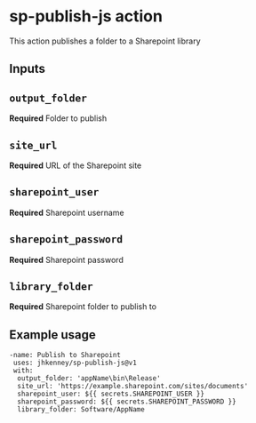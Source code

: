 # sp-publish-js action

This action publishes a folder to a Sharepoint library

## Inputs

## `output_folder`

**Required** Folder to publish

## `site_url`

**Required** URL of the Sharepoint site

## `sharepoint_user`

**Required** Sharepoint username

## `sharepoint_password`

**Required** Sharepoint password

## `library_folder`

**Required** Sharepoint folder to publish to

## Example usage
```
-name: Publish to Sharepoint
 uses: jhkenney/sp-publish-js@v1
 with:
  output_folder: 'appName\bin\Release'
  site_url: 'https://example.sharepoint.com/sites/documents'
  sharepoint_user: ${{ secrets.SHAREPOINT_USER }}
  sharepoint_password: ${{ secrets.SHAREPOINT_PASSWORD }}
  library_folder: Software/AppName
```